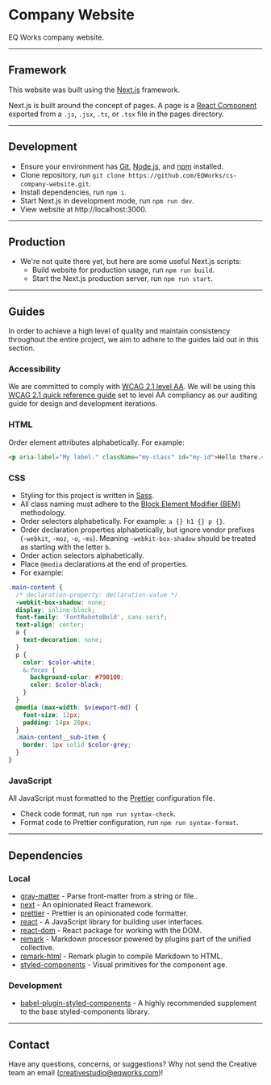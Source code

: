 # Company Website

EQ Works company website.

---

## Framework

This website was built using the [Next.js](https://nextjs.org/) framework.

Next.js is built around the concept of pages. A page is a [React Component](https://reactjs.org/docs/components-and-props.html) exported from a `.js`, `.jsx`, `.ts`, or `.tsx` file in the pages directory.

---

## Development

- Ensure your environment has [Git](https://git-scm.com/), [Node.js](https://nodejs.org/en/), and [npm](https://www.npmjs.com/) installed.
- Clone repository, run `git clone https://github.com/EQWorks/cs-company-website.git`.
- Install dependencies, run `npm i`.
- Start Next.js in development mode, run `npm run dev`.
- View website at http://localhost:3000.

---

## Production

- We're not quite there yet, but here are some useful Next.js scripts:
  - Build website for production usage, run `npm run build`.
  - Start the Next.js production server, run `npm run start`.

---

## Guides

In order to achieve a high level of quality and maintain consistency throughout the entire project, we aim to adhere to the guides laid out in this section.

### Accessibility

We are committed to comply with [WCAG 2.1 level AA](https://www.w3.org/TR/WCAG21/). We will be using this [WCAG 2.1 quick reference guide](https://www.w3.org/WAI/WCAG21/quickref/?currentsidebar=%23col_customize&showtechniques=126%2C127%2C128%2C129%2C136%2C144%2C145%2C146%2C147%2C148%2C149%2C1410%2C1411%2C1412%2C1413%2C211%2C212%2C214%2C221%2C222%2C223%2C224%2C225%2C226%2C231%2C232%2C233%2C241%2C242%2C243%2C244%2C245%2C246%2C247%2C248%2C249%2C2410%2C251%2C252%2C253%2C254%2C255%2C256%2C311%2C312%2C313%2C314%2C315%2C316%2C321%2C322%2C323%2C324%2C325%2C331%2C332%2C333%2C334%2C335%2C411%2C412%2C413&levels=aaa#top) set to level AA compliancy as our auditing guide for design and development iterations.

### HTML

Order element attributes alphabetically. For example:

```html
<p aria-label="My label." className="my-class" id="my-id">Hello there.</p>
```

### CSS

- Styling for this project is written in [Sass](https://sass-lang.com/).
- All class naming must adhere to the [Block Element Modifier (BEM)](http://getbem.com/naming/) methodology.
- Order selectors alphabetically. For example: `a {} h1 {} p {}`.
- Order declaration properties alphabetically, but ignore vendor prefixes (`-webkit`, `-moz`, `-o`, `-ms`). Meaning `-webkit-box-shadow` should be treated as starting with the letter `b`.
- Order action selectors alphabetically.
- Place `@media` declarations at the end of properties.
- For example:

```scss
.main-content {
  /* declaration-property: declaration-value */
  -webkit-box-shadow: none;
  display: inline-block;
  font-family: 'FontRobotoBold', sans-serif;
  text-align: center;
  a {
    text-decoration: none;
  }
  p {
    color: $color-white;
    &:focus {
      background-color: #790100;
      color: $color-black;
    }
  }
  @media (max-width: $viewport-md) {
    font-size: 12px;
    padding: 14px 20px;
  }
  .main-content__sub-item {
    border: 1px solid $color-grey;
  }
}
```

### JavaScript

All JavaScript must formatted to the [Prettier](https://prettier.io/) configuration file.

- Check code format, run `npm run syntax-check`.
- Format code to Prettier configuration, run `npm run syntax-format`.

---

## Dependencies

### Local

- [gray-matter](https://www.npmjs.com/package/gray-matter) - Parse front-matter from a string or file..
- [next](https://www.npmjs.com/package/next) - An opinionated React framework.
- [prettier](https://www.npmjs.com/package/prettier) - Prettier is an opinionated code formatter.
- [react](https://www.npmjs.com/package/react) - A JavaScript library for building user interfaces.
- [react-dom](https://www.npmjs.com/package/react-dom) - React package for working with the DOM.
- [remark](https://www.npmjs.com/package/remark) - Markdown processor powered by plugins part of the unified collective.
- [remark-html](https://www.npmjs.com/package/remark-html) - Remark plugin to compile Markdown to HTML.
- [styled-components](https://www.npmjs.com/package/styled-components) - Visual primitives for the component age.

### Development

- [babel-plugin-styled-components](https://www.npmjs.com/package/babel-plugin-styled-components) - A highly recommended supplement to the base styled-components library.

---

## Contact

Have any questions, concerns, or suggestions? Why not send the Creative team an email ([creativestudio@eqworks.com](mailto:creativestudio@eqworks.com))!
